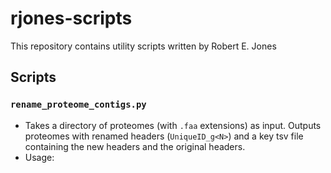 # rjones-scripts

This repository contains utility scripts written by Robert E. Jones

## Scripts

### `rename_proteome_contigs.py` 
- Takes a directory of proteomes (with `.faa` extensions) as input. Outputs proteomes with renamed headers (`UniqueID_g<N>`) and a key tsv file containing the new headers and the original headers.
- Usage: 